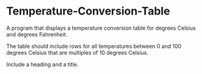 # Temperature-Conversion-Table
A program that displays a temperature conversion table for degrees Celsius and degrees Fahrenheit. 



The table should include rows for all temperatures between 0 and 100 degrees Celsius that are multiples of 10 degrees Celsius. 

Include a heading and a title.
